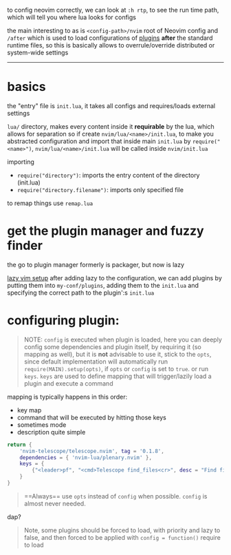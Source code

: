 to config neovim correctly, we can look at `:h rtp`, to see the run time path, which will tell you where lua looks for configs

the main interesting to as is `<config-path>/nvim` root of Neovim config and `/after` which is used to load configurations of <u>plugins</u> **after** the standard runtime files, so this is basically allows to overrule/override distributed or system-wide settings

---

# basics

the "entry" file is `init.lua`, it takes all configs and requires/loads external settings

`lua/` directory, makes every content inside it **requirable** by the lua, which allows for separation
so if create `nvim/lua/<name>/init.lua`, to make you abstracted configuration and import that inside main `init.lua`
by `require("<name>")`, `nvim/lua/<name>/init.lua` will be called inside `nvim/init.lua`

importing
- `require("directory")`: imports the entry content of the directory (init.lua)
- `require("directory.filename")`: imports only specified file



to remap things use `remap.lua`


# get the plugin manager and fuzzy finder

the go to plugin manager formerly is packager, but now is lazy

[lazy vim setup](https://lazy.folke.io/installation)
after adding lazy to the configuration, we can add plugins by putting them into `my-conf/plugins`, adding them to the `init.lua` and specifying the correct path to the plugin':s `init.lua` 

# configuring plugin:
> NOTE: `config` is executed when plugin is loaded, here you can deeply config some dependencies and plugin itself, by requiring it (so mapping as well), but it is **not** advisable to use it, stick to the `opts`, 
> since default implementation will automatically run `require(MAIN).setup(opts)`, if `opts` or `config` is set to `true`.
> or run `keys`. 
> `keys` are used to define mapping that will trigger/lazily load a plugin and execute a command



mapping is typically happens in this order:
- key map
- command that will be executed by hitting those keys
- sometimes mode
- description
quite simple

```lua
return {
	'nvim-telescope/telescope.nvim', tag = '0.1.8',
	dependencies = { 'nvim-lua/plenary.nvim' },
	keys = {
		{"<leader>pf", "<cmd>Telescope find_files<cr>", desc = "Find files"}
    }
}
```
> ==Always== use `opts` instead of `config` when possible. `config` is almost never needed.

dap?

> Note, some plugins should be forced to load, with priority and lazy to false, and then forced to be applied with `config = function()` require to load




